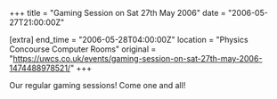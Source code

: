 +++
title = "Gaming Session on Sat 27th May 2006"
date = "2006-05-27T21:00:00Z"

[extra]
end_time = "2006-05-28T04:00:00Z"
location = "Physics Concourse Computer Rooms"
original = "https://uwcs.co.uk/events/gaming-session-on-sat-27th-may-2006-1474488978521/"
+++

Our regular gaming sessions\! Come one and all\!

